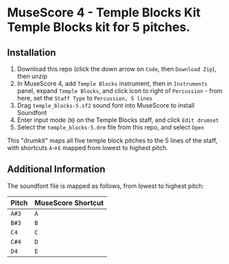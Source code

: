 # MuseScore 4 - Temple Blocks Kit Temple Blocks kit for 5 pitches.

## Installation

1. Download this repo (click the down arrow on `Code`, then `Download Zip`), then unzip
2. In MuseScore 4, add `Temple Blocks` instrument, then in `Instruments` panel, expand `Temple Blocks`,
   and click icon to right of `Percussion` - from here, set the `Staff Type` to `Percussion, 5 lines`
3. Drag `temple_blocks-5.sf2` sound font into MuseScore to install Soundfont
4. Enter input mode (`N`) on the Temple Blocks staff, and click `Edit drumset`
5. Select the `temple_blocks-5.drm` file from this repo, and select `Open`

This "drumkit" maps all five temple block pitches to the 5 lines of the staff, with shortcuts `A`->`E` mapped from lowest to highest pitch.

## Additional Information

The soundfont file is mapped as follows, from lowest to highest pitch:

| Pitch | MuseScore Shortcut |
| ----- | ------------------ |
| `A#3` | `A`                |
| `B#3` | `B`                |
| `C4`  | `C`                |
| `C#4` | `D`                |
| `D4`  | `E`                |
